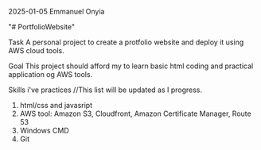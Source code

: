 2025-01-05
Emmanuel Onyia

"# PortfolioWebsite" 

Task
A personal project to create a protfolio website and deploy it using AWS cloud tools.

Goal
This project should afford my to learn basic html coding and practical application og AWS tools.

Skills i've practices
//This list will be updated as I progress.
1. html/css and javasript
2. AWS tool: Amazon S3, Cloudfront, Amazon Certificate Manager, Route 53
3. Windows CMD
4. Git





